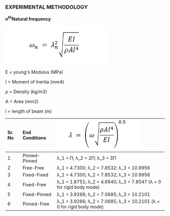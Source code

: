 ### EXPERIMENTAL METHODOLOGY

<strong>n<sup>th</sup>Natural frequency

</strong>

<img src="images/theory1.png" style="height: 120px;">

E = young's Modulus (MPa)

I = Moment of Inertia (mm4)

&#961; = Density (kg/m3)

A = Area (mm2)

l = length of beam (m)


| Sr. No      | End Conditions   | <img src="images/theory2.png" style="height: 95px;"> |
| :---    |    :---       |   :---        |
| 1       | Pinned-Pinned | &#955;_1  = &#928;;  &#955;_2  = 2&#928;;  &#955;_3  = 3&#928;   |
| 2       |	Free-Free    | &#955;_1  = 4.7300;  &#955;_2  = 7.8532;  &#955;_3  = 10.9956      |
| 3       | Fixed-Fixed   | &#955;_1  = 4.7300;  &#955;_2  = 7.8532;  &#955;_3  = 10.9956     |
| 4       | Fixed-Free    | &#955;_1  = 1.8751;  &#955;_2  = 4.6940;  &#955;_3  = 7.8547 (&#955; = 0 for rigid body mode)   |
| 5       | Fixed-Pinned  | &#955;_1  = 3.9266;  &#955;_2  = 7.0685;  &#955;_3  = 10.2101      |
| 6       | 	Pinned-Free  | &#955;_1  = 3.9266;  &#955;_2  = 7.0685;  &#955;_3  = 10.2101  (&#955; = 0 for rigid body mode)     |
<!-- Consider an infinitesimal element of the plate in polar coordinates as shown in Fig. 1.1. In this figure the radial moment M<sub>r</sub>, tangential moment M<sub>&#952;</sub>, twisting moments M<sub>r&#952;</sub> and M<sub>r</sub>, and the transverse shear forces Q<sub>r</sub> and Q<sub>&#952;</sub>, are shown on the positive and negative edges of the element.

The equations of motion of the plate can be derived in polar coordinates by considering the
dynamic equilibrium of the element shown in Fig. 1.1 as follows: Moment equilibrium about the
tangential (&#952;) direction:

<img src="images/th1.png" draggable="false">

<img src="images/th1.png" draggable="false">

Moment equilibrium about the radial (R) direction:

<img src="images/th3.png" draggable="false">

Force equilibrium in the z direction:

<img src="images/th4.png" draggable="false">

Equations (1.1)-(1.3) can be combined to derive a single equation of motion in terms of the
moment resultants M<sub>r</sub>, M<sub>&#952;</sub>, and M<sub>r&#952;</sub>,By substituting the moment resultants in terms of the
transverse displacement w, the final equation of motion, shown in Eq. (1.16), can be obtained.


The coordinate transformation technique can also be used to derive the equation of motion in polar coordinates from the corresponding equation in Cartesian coordinates, as indicated below.

<strong>

1.2 Transformation of Relations

</strong>

The Cartesian and polar coordinates of a point P are related as (Fig. 1.2)

<img src="images/th5.png" draggable="false">

<img src="images/th6.png" draggable="false">

From Eqs. (1.5) and (1.6), we obtain

<img src="images/th7.png" draggable="false">

Similarly, Eqs. (1.6) and (1.4) give

<img src="images/th8.png" draggable="false">

Since the deflection of the plate w is a function of r and &#952;, the chain rule of differentiation yields

<img src="images/th9.png" draggable="false">

For the expressions &#8706;<sup>2</sup>w &#8725; &#8706;x<sup>2</sup>, &#8706;<sup>2</sup>
w &#8725; &#8706;x&#8706;y , and &#8706;
<sup>2</sup>w &#8725; &#8706;y<sup>2</sup>, the operations &#8706;/&#8706;x and &#8706;/&#8706;y of
Eqs. (1.9) and (1.10) are repeated to obtain

<img src="images/th10.png" draggable="false">

By adding Eqs. (1.11) and (1.12), we obtain

<img src="images/th11.png" draggable="false">

By repeating the operation &#8711;<sup>2</sup>
twice, we can express

<img src="images/th12.png" draggable="false">

Using Eqs. (1.9), (1.10), and (1.11) in the equation of motion for the forced transverse vibration
of a circular plate can be expressed as

<img src="images/th13.png" draggable="false">

1.3 Moment and Force Resultants
Using the transformation procedure, the moment resultant - transverse displacement relations can
be obtained as:

<img src="images/th14.png" draggable="false">

Similarly, the shear force resultants can be expressed as

<img src="images/th15.png" draggable="false">

The effective transverse shear forces can be written as

<img src="images/th16.png" draggable="false">

Note that the Laplacian operator appearing in Eqs. (1.20) - (1.23) is given in polar coordinates by
Eq. (1.14).
1.4 Boundary Conditions
1. Clamped, fixed, or built-in edge. The deflection and slope (normal to the boundary) must be
zero:

<img src="images/th17.png" draggable="false">

where r denotes the radial (normal) direction to the boundary.

2. Simply supported edge. The deflection and bending moment resultant must be zero:

<img src="images/th18.png" draggable="false">

3. Free edge. The bending moment resultant and the effective shear force resultant on the edge must be zero:

<img src="images/th19.png" draggable="false">

4. Edge supported on elastic springs. If the edge is supported on linear and torsional springs all
around as shown in Fig. 1.3, the boundary conditions can be stated as follows:

<img src="images/th20.png" draggable="false">

<img src="images/th21.png" draggable="false"> -->
<!-- 
<img src="images/t1.png"><br>
<img src="images/t2.png"><br>
<img src="images/t3.png"><br>

where &#8733;(x,t) represents the angle between the tangent to the string at x and the x-axis, as shown in Figure 2. Dividing both sides of (1.1) by &#8710;x and taking the limit &#8710;x &#8594;0 yields

<img src="images/t4.png"><br>

where [.]<sub>,x</sub> represents partial derivative with respect to x. From geometry, one can write

<img src="images/t5.png"><br>

Substituting (1.3) in (1.2), and assuming w<sub>,x</sub> &#8810; 1, yields on simplification

<img src="images/t6.png"><br>

Therefore, when n(x,t) &#8801; 0, equation (1.4) implies that the tension T (x,t) is a constant. On the other hand, for a hanging string, shown in Figure 3, one has n(x,t) = &#961;A(x)g, where &#961; is the density, A is the area of cross-section, and g is the acceleration due to gravity. Then, using the boundary condition of zero tension at the free end, i.e., T (l,t) &#8801; 0 (for constant &#961;A), (1.4) yields T (x,t) = &#961;Ag (l - x). in general, the tension in a string may also depend on time. However, in the following discussions, it will be assumed to depend at most on x.

<img src="images/t7.png"><br>

Figure 3. Schematic representation of a hanging string.
Now, consider the transverse dynamics of the string element shown in Figure 1. The equation of motion of the small element in the transverse direction can be written from Newton’s second law of motion as

<img src="images/t8.png"><br>

where &#8710;m is the mass of the element, &#952; &#8712;[0,1], and (.)<sub>,tt</sub> indicates double partial differentiation with respect to time. Again assuming  w<sub>,x</sub>.&#8810;1 one can write sin&#8733;  &#8776; tan&#8733; =  w<sub>,x</sub><sup>.</sup> Further, &#8710;m = &#961;A(x)&#8710;s. Using these expressions in (1.5) and dividing by &#8710;x on both sides, one can write after taking the limit &#8710;x &#8594; 0

<img src="images/t9.png"><br>

where, based on the previous considerations, we have assumed ds/dx  &#8776; 1. The linear partial differential equation (1.6), along with (1.4), represents the dynamics of a taut string. When the external force is not distributed but a concentrated force acting at, say x = a, the forcing function on the right hand side of (1.6) can be written using the Dirac delta function as

<img src="images/t10.png"><br>

where f(t)is the time-varying force, and  &#948;(.) represents the Dirac delta function.
An important particular form of (1.6) is obtained for p(x,t)  &#8801; 0, and T and &#961;A not depending on x. We can rewrite (1.6) as

<img src="images/t11.png"><br>

where  c=&#8730;(T/&#961;A)  is a constant having the dimension of speed. This represents the unforced transverse dynamics of a uniformly tensioned string.<br> The hyperbolic partial differential equation (1.8) is known as the linear one-dimensional wave equation, and c is known as the wave speed. This implies that a disturbance created at any point on the string propagates with a speed c. It should be clear that the wave speed c is distinct from the transverse material velocity (i.e., the velocity of the particles of the string) which is given by w<sub>,t</sub> (x,t)<br><br>
The complete solution of the second-order partial differential equation (1.6) (or (1.8)) requires specification of two boundary conditions, and two initial conditions. For example, for a taut string shown in Figure 1, the appropriate boundary conditions are w (0,t)  &#8801; 0 and w (l,t)  &#8801; 0.<br> For the case of a hanging string, the boundary conditions are w (0,t)  &#8801; 0 and w (l,t) is finite.<br> The initial conditions are usually specified in terms of the initial shape of the string, and initial velocity of the string, i.e., in the forms w(x,0) = w<sub>0</sub> (x),and w,t(x,0) = v<sub>0</sub> (x), respectively.<br>

<a href="images/infinitecomplete.pdf" target="_blank">Infinite Complete</a>

<a href="images/infinitereverse.pdf" target="_blank">Infinite Reverse</a> -->
